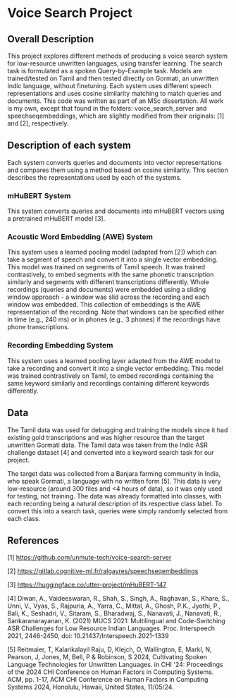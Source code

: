# Voice Search Project

## Overall Description
This project explores different methods of producing a voice search system for low-resource unwritten languages, using transfer learning.
The search task is formulated as a spoken Query-by-Example task.
Models are trained/tested on Tamil and then tested directly on Gormati, an unwritten Indic language, without finetuning.
Each system uses different speech representations and uses cosine similarity matching to match queries and documents.
This code was written as part of an MSc dissertation.
All work is my own, except that found in the folders: voice_search_server and speechseqembeddings, which are slightly modified from their originals:  [1] and [2], respectively.

## Description of each system
Each system converts queries and documents into vector representations and compares them using a method based on cosine similarity.
This section describes the representations used by each of the systems.
### mHuBERT System
This system converts queries and documents into mHuBERT vectors using a pretrained mHuBERT model [3].

### Acoustic Word Embedding (AWE) System
This system uses a learned pooling model (adapted from [2]) which can take a segment of speech and convert it into a single vector embedding.
This model was trained on segments of Tamil speech. It was trained contrastively, to embed segments with the same phonetic transcription similarly and segments with different transcriptions differently.
Whole recordings (queries and documents) were embedded using a sliding window approach - a window was slid across the recording and each window was embedded.
This collection of embeddings is the AWE representation of the recording.
Note that windows can be specified either in time (e.g., 240 ms) or in phones (e.g., 3 phones) if the recordings have phone transcriptions.

### Recording Embedding System
This system uses a learned pooling layer adapted from the AWE model to take a recording and convert it into a single vector embedding. 
This model was trained contrastively on Tamil, to embed recordings containing the same keyword similarly and recordings containing different keywords differently. 

## Data
The Tamil data was used for debugging and training the models since it had existing gold transcriptions and was higher resource than the target unwritten Gormati data.
The Tamil data was taken from the Indic ASR challenge dataset [4] and converted into a keyword search task for our project. 

The target data was collected from a Banjara farming community in India, who speak Gormati, a language with no written form [5]. 
This data is very low-resource (around 300 files and <4 hours of data), so it was only used for testing, not training.
The data was already formatted into classes, with each recording being a natural description of its respective class label.
To convert this into a search task, queries were simply randomly selected from each class.

## References
[1] https://github.com/unmute-tech/voice-search-server

[2] https://gitlab.cognitive-ml.fr/ralgayres/speechseqembeddings

[3] https://huggingface.co/utter-project/mHuBERT-147

[4] Diwan, A., Vaideeswaran, R., Shah, S., Singh, A., Raghavan, S., Khare, S., Unni, V., Vyas, S., Rajpuria, A., Yarra, C., Mittal, A., Ghosh, P.K., Jyothi, P., Bali, K., Seshadri, V., Sitaram, S., Bharadwaj, S., Nanavati, J., Nanavati, R., Sankaranarayanan, K. (2021) MUCS 2021: Multilingual and Code-Switching ASR Challenges for Low Resource Indian Languages. Proc. Interspeech 2021, 2446-2450, doi: 10.21437/Interspeech.2021-1339

[5] Reitmaier, T, Kalarikalayil Raju, D, Klejch, O, Wallington, E, Markl, N, Pearson, J, Jones, M, Bell, P & Robinson, S 2024, Cultivating Spoken Language Technologies for Unwritten Languages. in CHI '24: Proceedings of the 2024 CHI Conference on Human Factors in Computing Systems. ACM, pp. 1-17, ACM CHI Conference on Human Factors in Computing Systems 2024, Honolulu, Hawaii, United States, 11/05/24.
